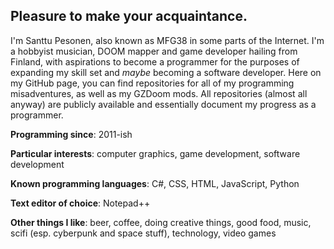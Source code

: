 ## Pleasure to make your acquaintance.

I'm Santtu Pesonen, also known as MFG38 in some parts of the Internet. I'm a hobbyist musician, DOOM mapper and game developer hailing from Finland, with aspirations to become a programmer for the purposes of expanding my skill set and *maybe* becoming a software developer. Here on my GitHub page, you can find repositories for all of my programming misadventures, as well as my GZDoom mods. All repositories (almost all anyway) are publicly available and essentially document my progress as a programmer.

**Programming since**: 2011-ish

**Particular interests**: computer graphics, game development, software development

**Known programming languages**: C#, CSS, HTML, JavaScript, Python

**Text editor of choice**: Notepad++

**Other things I like**: beer, coffee, doing creative things, good food, music, scifi (esp. cyberpunk and space stuff), technology, video games
